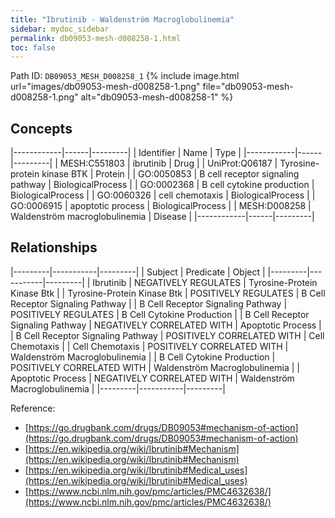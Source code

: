 ```yaml
---
title: "Ibrutinib - Waldenström Macroglobulinemia"
sidebar: mydoc_sidebar
permalink: db09053-mesh-d008258-1.html
toc: false 
---
```



Path ID: `DB09053_MESH_D008258_1`
{% include image.html url="images/db09053-mesh-d008258-1.png" file="db09053-mesh-d008258-1.png" alt="db09053-mesh-d008258-1" %}

## Concepts

|------------|------|---------|
| Identifier | Name | Type    |
|------------|------|---------|
| MESH:C551803 | ibrutinib | Drug |
| UniProt:Q06187 | Tyrosine-protein kinase BTK | Protein |
| GO:0050853 | B cell receptor signaling pathway | BiologicalProcess |
| GO:0002368 | B cell cytokine production | BiologicalProcess |
| GO:0060326 | cell chemotaxis | BiologicalProcess |
| GO:0006915 | apoptotic process | BiologicalProcess |
| MESH:D008258 | Waldenström macroglobulinemia | Disease |
|------------|------|---------|

## Relationships

|---------|-----------|---------|
| Subject | Predicate | Object  |
|---------|-----------|---------|
| Ibrutinib | NEGATIVELY REGULATES | Tyrosine-Protein Kinase Btk |
| Tyrosine-Protein Kinase Btk | POSITIVELY REGULATES | B Cell Receptor Signaling Pathway |
| B Cell Receptor Signaling Pathway | POSITIVELY REGULATES | B Cell Cytokine Production |
| B Cell Receptor Signaling Pathway | NEGATIVELY CORRELATED WITH | Apoptotic Process |
| B Cell Receptor Signaling Pathway | POSITIVELY CORRELATED WITH | Cell Chemotaxis |
| Cell Chemotaxis | POSITIVELY CORRELATED WITH | Waldenström Macroglobulinemia |
| B Cell Cytokine Production | POSITIVELY CORRELATED WITH | Waldenström Macroglobulinemia |
| Apoptotic Process | NEGATIVELY CORRELATED WITH | Waldenström Macroglobulinemia |
|---------|-----------|---------|

Reference: 
  - [https://go.drugbank.com/drugs/DB09053#mechanism-of-action](https://go.drugbank.com/drugs/DB09053#mechanism-of-action)
  - [https://en.wikipedia.org/wiki/Ibrutinib#Mechanism](https://en.wikipedia.org/wiki/Ibrutinib#Mechanism)
  - [https://en.wikipedia.org/wiki/Ibrutinib#Medical_uses](https://en.wikipedia.org/wiki/Ibrutinib#Medical_uses)
  - [https://www.ncbi.nlm.nih.gov/pmc/articles/PMC4632638/](https://www.ncbi.nlm.nih.gov/pmc/articles/PMC4632638/)
